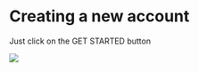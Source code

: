 # Creating a new account

Just click on the GET STARTED button

![](/assets/billingscreencountrychange.png)
